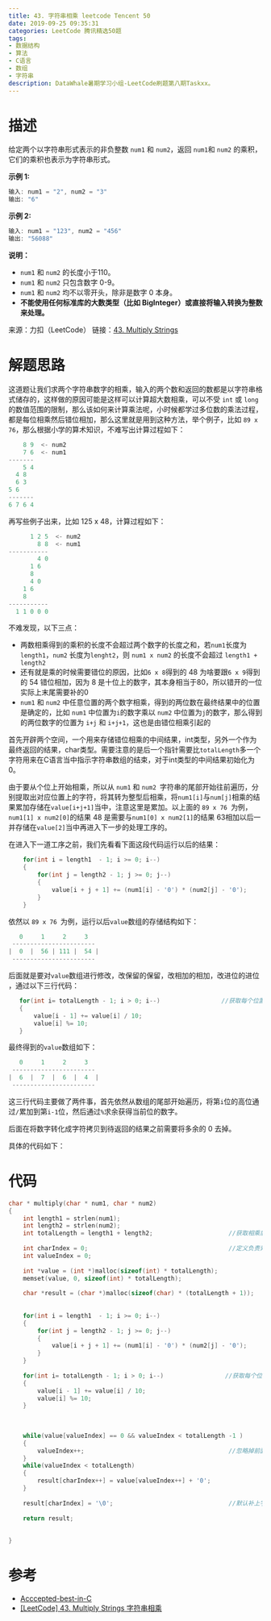 ```yaml
---
title: 43. 字符串相乘 leetcode Tencent 50
date: 2019-09-25 09:35:31
categories: LeetCode 腾讯精选50题
tags:
- 数据结构
- 算法
- C语言
- 数组
- 字符串 
description: DataWhale暑期学习小组-LeetCode刷题第八期Taskxx。
---
```


# 描述

给定两个以字符串形式表示的非负整数 `num1` 和 `num2`，返回 `num1`和 `num2` 的乘积，它们的乘积也表示为字符串形式。

**示例 1:**

```c
输入: num1 = "2", num2 = "3"
输出: "6"
```

**示例 2:**

```c
输入: num1 = "123", num2 = "456"
输出: "56088"
```

**说明：**

- `num1` 和 `num2` 的长度小于110。
- `num1` 和 `num2` 只包含数字 0-9。
- `num1` 和 `num2` 均不以零开头，除非是数字 0 本身。
- **不能使用任何标准库的大数类型（比如 BigInteger）或直接将输入转换为整数来处理。**


来源：力扣（LeetCode）
链接：[43. Multiply Strings](https://leetcode-cn.com/problems/multiply-strings)


# 解题思路

这道题让我们求两个字符串数字的相乘，输入的两个数和返回的数都是以字符串格式储存的，这样做的原因可能是这样可以计算超大数相乘，可以不受 `int` 或 `long` 的数值范围的限制，那么该如何来计算乘法呢，小时候都学过多位数的乘法过程，都是每位相乘然后错位相加，那么这里就是用到这种方法，举个例子，比如 `89 x 76`，那么根据小学的算术知识，不难写出计算过程如下：

```c
    8 9  <- num2
    7 6  <- num1
-------
    5 4
  4 8
  6 3
5 6
-------
6 7 6 4
```

再写些例子出来，比如 125 x 48，计算过程如下：

```c
      1 2 5  <- num2
        8 8  <- num1
-----------
        4 0
      1 6
      8 
      4 0
    1 6
    8
-----------
  1 1 0 0 0
```


不难发现，以下三点：
- 两数相乘得到的乘积的长度不会超过两个数字的长度之和，若` num1 `长度为`length1`，`num2` 长度为`lenght2`，则 `num1 x num2` 的长度不会超过 `length1 + length2`
- 还有就是乘的时候需要错位的原因，比如`6 x 8`得到的 48 为啥要跟`6 x 9`得到的 54 错位相加，因为 8 是十位上的数字，其本身相当于80，所以错开的一位实际上末尾需要补的0
- `num1` 和 `num2` 中任意位置的两个数字相乘，得到的两位数在最终结果中的位置是确定的，比如 `num1` 中位置为`i`的数字乘以 `num2` 中位置为`j`的数字，那么得到的两位数字的位置为 `i+j` 和 `i+j+1`，这也是由错位相乘引起的

首先开辟两个空间，一个用来存储错位相乘的中间结果，int类型，另外一个作为最终返回的结果，char类型。需要注意的是后一个指针需要比`totalLength`多一个字符用来在C语言当中指示字符串数组的结束，对于int类型的中间结果初始化为0。

由于要从个位上开始相乘，所以从 `num1` 和 `num2 `字符串的尾部开始往前遍历，分别提取出对应位置上的字符，将其转为整型后相乘，将`num1[i]`与`num[j]`相乘的结果累加存储在`value[i+j+1]`当中，注意这里是累加。以上面的 `89 x 76 `为例，`num1[1] x num2[0]`的结果 48 是需要与`num1[0] x num2[1]`的结果 63相加以后一并存储在`value[2]`当中再进入下一步的处理工序的。

在进入下一道工序之前，我们先看看下面这段代码运行以后的结果：

```c
    for(int i = length1  - 1; i >= 0; i--)
    {
        for(int j = length2 - 1; j >= 0; j--)
        {
            value[i + j + 1] += (num1[i] - '0') * (num2[j] - '0');
        }
    }
 ```
 依然以 `89 x 76 `为例，运行以后`value`数组的存储结构如下：
 
 ```c
    0     1     2     3
  -----------------------
 |  0  |  56 | 111 |  54 |
  -----------------------
 ```
 
 后面就是要对`value`数组进行修改，改保留的保留，改相加的相加，改进位的进位 ，通过以下三行代码：
 
 ```c
    for(int i= totalLength - 1; i > 0; i--)                 //获取每个位置上面的数字并处理进位
    {
        value[i - 1] += value[i] / 10;
        value[i] %= 10;
    }
 ```
 
 最终得到的`value`数组如下：
 ```c
    0     1     2     3
  -----------------------
 |  6  |  7  |  6  |  4  |
  -----------------------
 ```

这三行代码主要做了两件事，首先依然从数组的尾部开始遍历，将第`i`位的高位通过`/`累加到第`i-1`位，然后通过`%`求余获得当前位的数字。

后面在将数字转化成字符拷贝到待返回的结果之前需要将多余的 0 去掉。

具体的代码如下：


# 代码


```c
char * multiply(char * num1, char * num2)
{
    int length1 = strlen(num1);
    int length2 = strlen(num2);
    int totalLength = length1 + length2;                     //获取相乘后字符串的总有效位数
    
    int charIndex = 0;                                       //定义负责索引字段
    int valueIndex = 0;
    
    int *value = (int *)malloc(sizeof(int) * totalLength);
    memset(value, 0, sizeof(int) * totalLength);
    
    char *result = (char *)malloc(sizeof(char) * (totalLength + 1));
    
    
    for(int i = length1  - 1; i >= 0; i--)
    {
        for(int j = length2 - 1; j >= 0; j--)
        {
            value[i + j + 1] += (num1[i] - '0') * (num2[j] - '0');
        }
    }
    
    for(int i= totalLength - 1; i > 0; i--)                 //获取每个位置上面的数字并处理进位
    {
        value[i - 1] += value[i] / 10;
        value[i] %= 10;
    }
    
    
    
    while(value[valueIndex] == 0 && valueIndex < totalLength -1 ) 
    {
        valueIndex++;                                        //忽略掉前面多余的0，但是最高位也就是唯一的一位0不能忽略
    }
    while(valueIndex < totalLength)
    {
        result[charIndex++] = value[valueIndex++] + '0';
    }
    
    result[charIndex] = '\0';                                //默认补上字符串的终止符
    
    return result;
    
    
}


```

# 参考

- [Acccepted-best-in-C](https://leetcode.com/problems/multiply-strings/discuss/17704/Accepted-best-in-C)
- [[LeetCode] 43. Multiply Strings 字符串相乘](https://www.cnblogs.com/grandyang/p/4395356.html)
